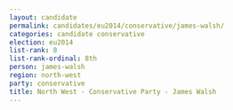 ```yaml
---
layout: candidate
permalink: candidates/eu2014/conservative/james-walsh/
categories: candidate conservative
election: eu2014
list-rank: 8
list-rank-ordinal: 8th
person: james-walsh
region: north-west
party: conservative
title: North West - Conservative Party - James Walsh
---
```


